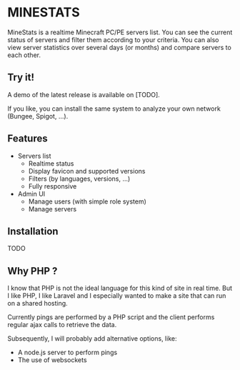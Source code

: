 # MINESTATS

MineStats is a realtime Minecraft PC/PE servers list.
You can see the current status of servers and filter them according to your criteria.
You can also view server statistics over several days (or months) and compare servers to each other.

## Try it!

A demo of the latest release is available on [TODO].

If you like, you can install the same system to analyze your own network (Bungee, Spigot, ...).

## Features

- Servers list
  - Realtime status
  - Display favicon and supported versions
  - Filters (by languages, versions, ...)
  - Fully responsive
- Admin UI
  - Manage users (with simple role system)
  - Manage servers


## Installation

TODO

## Why PHP ?

I know that PHP is not the ideal language for this kind of site in real time.
But I like PHP, I like Laravel and I especially wanted to make a site that can run on a shared hosting.

Currently pings are performed by a PHP script and the client performs regular ajax calls to retrieve the data.

Subsequently, I will probably add alternative options, like:
- A node.js server to perform pings
- The use of websockets
